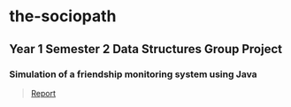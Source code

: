 # the-sociopath
## Year 1 Semester 2 Data Structures Group Project
### Simulation of a friendship monitoring system using Java  
> [Report](https://drive.google.com/file/d/1dxDR1kc6pjNKvHAsO1uGIfJ5T3201iTS/view?usp=sharing)
